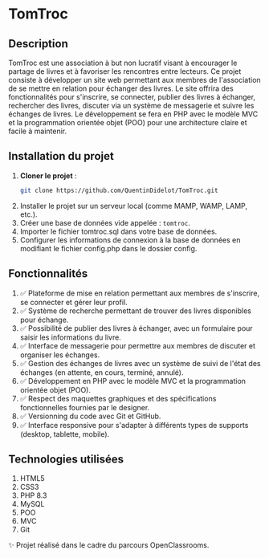 # TomTroc

## Description

TomTroc est une association à but non lucratif visant à encourager le partage de livres et à favoriser les rencontres entre lecteurs. Ce projet consiste à développer un site web permettant aux membres de l'association de se mettre en relation pour échanger des livres. Le site offrira des fonctionnalités pour s'inscrire, se connecter, publier des livres à échanger, rechercher des livres, discuter via un système de messagerie et suivre les échanges de livres. Le développement se fera en PHP avec le modèle MVC et la programmation orientée objet (POO) pour une architecture claire et facile à maintenir.

## Installation du projet

1. **Cloner le projet** :
   ```bash
   git clone https://github.com/QuentinDidelot/TomTroc.git
2. Installer le projet sur un serveur local (comme MAMP, WAMP, LAMP, etc.).
3. Créer une base de données vide appelée : ```tomtroc```.
4. Importer le fichier tomtroc.sql dans votre base de données.
5. Configurer les informations de connexion à la base de données en modifiant le fichier config.php dans le dossier config.

## Fonctionnalités

1. ✅ Plateforme de mise en relation permettant aux membres de s'inscrire, se connecter et gérer leur profil.
2. ✅ Système de recherche permettant de trouver des livres disponibles pour échange.
3. ✅ Possibilité de publier des livres à échanger, avec un formulaire pour saisir les informations du livre.
4. ✅ Interface de messagerie pour permettre aux membres de discuter et organiser les échanges.
5. ✅ Gestion des échanges de livres avec un système de suivi de l'état des échanges (en attente, en cours, terminé, annulé).
6. ✅ Développement en PHP avec le modèle MVC et la programmation orientée objet (POO).
7. ✅ Respect des maquettes graphiques et des spécifications fonctionnelles fournies par le designer.
8. ✅ Versionning du code avec Git et GitHub.
9. ✅ Interface responsive pour s'adapter à différents types de supports (desktop, tablette, mobile).

## Technologies utilisées 

1. HTML5
2. CSS3
3. PHP 8.3
4. MySQL
5. POO
6. MVC
7. Git

✨ Projet réalisé dans le cadre du parcours OpenClassrooms.

